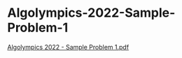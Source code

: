 # Algolympics-2022-Sample-Problem-1
[Algolympics 2022 - Sample Problem 1.pdf](https://github.com/mgalang229/Algolympics-2022-Sample-Problem-1/files/7869404/Algolympics.2022.-.Sample.Problem.1.pdf)
